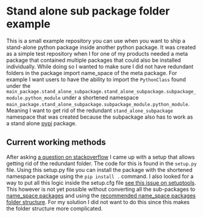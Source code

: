 # Stand alone sub package folder example

This is a small example repository you can use when you want to ship a stand-alone python
package inside another python package. It was created as a simple test repository when I
for one of my products needed a meta package that contained multiple packages that could
also be installed individually. While doing so I wanted to make sure I did not have redundant
folders in the package import name_space of the meta package. For example I want users to
have the ability to import the `PythonClass` found under the  `main_package.stand_alone_subpackage.stand_alone_subpackage.subpackage_module.python_module` under a shortened namespace `main_package.stand_alone_subpackage.subpackage_module.python_module`.
Meaning I want to get rid of the redundant `stand_alone_subpackage` namespace that was created
because the subpackage also has to work as a stand alone [pypi](https://pypi.org/) package.

## Current working methods

After asking [a question on stackoverflow](https://stackoverflow.com/questions/63464555/create-name-space-package-that-contains-standalone-installable-sub-packages/63465830#63465830) I came up with a setup that allows getting rid of the redundant folder. The code for this is found in the `setup.py` file. Using this setup.py file you can
install the package with the shortened namespace package using the `pip install .` command. I also looked for a way to put all this logic inside the setup.cfg file [see this issue on setuptools](https://github.com/pypa/setuptools/issues/2467). This however is not yet possible without converting all the sub-packages to [name_space packages](https://packaging.python.org/guides/packaging-namespace-packages/) and using the [recommended name_space packages folder structure](https://github.com/pypa/sample-namespace-packages/tree/master/native). For my solution I did not want to do this since this makes the folder structure more complicated.
